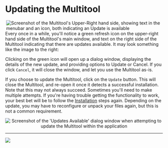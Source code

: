 # Updating the Multitool

<img alt="Screenshot of the Multitool's Upper-Right hand side, showing text in the menubar and an icon, both indicating an Update is available" src="https://i.imgur.com/8G529jj.png" align="right">

Every once in a while, you'll notice a green refresh icon on the upper-right hand side of the Multitool's main window, and text on the right side of the Multitool indicating that there are updates available. It may look something like the image to the right:

Clicking on the green icon will open up a dialog window, displaying the details of the new update, and providing options to Update or Cancel. If you click `Cancel`, it will close the window, and let you use the Multitool as-is.

If you choose to update the Multitool, click on the `Update` button. This will close the Multitool, and re-open it once it detects a successful installation. Note that this may not always succeed. Sometimes you'll need to make multiple attempts. If you're having trouble getting the functionality to work, your best bet will be to follow the [Installation]() steps again. Depending on the update, you may have to reconfigure or unpack your files again, but this is not a common requirement.

<p align="center">
<img alt="Screenshot of the 'Updates Available' dialog window when attempting to update the Multitool within the application" src="https://i.imgur.com/uB1uyTi.png">
</P>

---

[<img src="https://img.shields.io/badge/Previous-General_Usage-blue?style=for-the-badge">](https://github.com/ShinyHobo/BG3-Modders-Multitool/wiki/General-Usage)